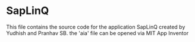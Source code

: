 # SapLinQ
This file contains the source code for the application SapLinQ created by Yudhish and Pranhav SB.
the 'aia' file can be opened via MIT App Inventor
